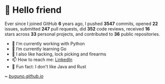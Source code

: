 # 🤖 Hello friend

Ever since I joined GitHub **6** years ago, I pushed **3547** commits, opened **22** issues, submitted **247** pull requests, did **352** code reviews, received **16** stars across **33** personal projects, and contributed to **36** public repositories.

- 🐍 I'm currently working with Python
- 🌱 I’m currently learning Go
- 🔭 I also like hacking, lock picking and firearms
- 📫 How to reach me: [LinkedIn](https://www.linkedin.com/in/brunodesouzabezerra/)
- 🤡 Fun fact: I don't like Java and Rust

**~** [_buguno.github.io_](https://buguno.github.io/)
